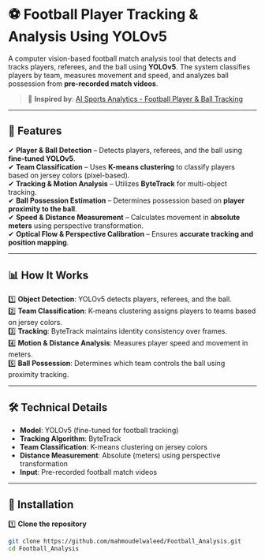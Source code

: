 # ⚽ Football Player Tracking & Analysis Using YOLOv5  

A computer vision-based football match analysis tool that detects and tracks players, referees, and the ball using **YOLOv5**. The system classifies players by team, measures movement and speed, and analyzes ball possession from **pre-recorded match videos**.  

> 📌 **Inspired by**: [AI Sports Analytics - Football Player & Ball Tracking](https://www.youtube.com/watch?v=neBZ6huolkg&list=WL&index=52)  

---

## 🚀 Features  

✔ **Player & Ball Detection** – Detects players, referees, and the ball using **fine-tuned YOLOv5**.  
✔ **Team Classification** – Uses **K-means clustering** to classify players based on jersey colors (pixel-based).  
✔ **Tracking & Motion Analysis** – Utilizes **ByteTrack** for multi-object tracking.  
✔ **Ball Possession Estimation** – Determines possession based on **player proximity to the ball**.  
✔ **Speed & Distance Measurement** – Calculates movement in **absolute meters** using perspective transformation.  
✔ **Optical Flow & Perspective Calibration** – Ensures **accurate tracking and position mapping**.  

---

## 📊 How It Works  

1️⃣ **Object Detection**: YOLOv5 detects players, referees, and the ball.  
2️⃣ **Team Classification**: K-means clustering assigns players to teams based on jersey colors.  
3️⃣ **Tracking**: ByteTrack maintains identity consistency over frames.  
4️⃣ **Motion & Distance Analysis**: Measures player speed and movement in meters.  
5️⃣ **Ball Possession**: Determines which team controls the ball using proximity tracking.  

---

## 🛠 Technical Details  

- **Model**: YOLOv5 (fine-tuned for football tracking)  
- **Tracking Algorithm**: ByteTrack  
- **Team Classification**: K-means clustering on jersey colors  
- **Distance Measurement**: Absolute (meters) using perspective transformation  
- **Input**: Pre-recorded football match videos  

---

## 🔧 Installation  

1️⃣ **Clone the repository**  
```bash
git clone https://github.com/mahmoudelwaleed/Football_Analysis.git
cd Football_Analysis
